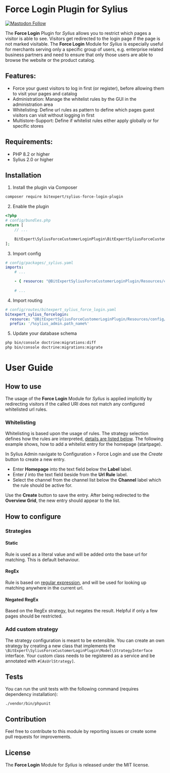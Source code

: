 # Force Login Plugin for Sylius

[![Mastodon Follow](https://img.shields.io/mastodon/follow/109408681246972700?domain=https://rheinneckar.social)](https://rheinneckar.social/@bitexpert)

The **Force Login** Plugin for *Sylius* allows you to restrict which pages a visitor is
able to see. Visitors get redirected to the login page if the page is not marked visitable.
The **Force Login** Module for *Sylius* is especially useful for merchants serving only a specific
group of users, e.g. enterprise related business partners and need to ensure that only those users are
able to browse the website or the product catalog.

## Features:
* Force your guest visitors to log in first (or register), before allowing them to visit your pages and catalog
* Administration: Manage the whitelist rules by the GUI in the administration area
* Whitelisting: Define url rules as pattern to define which pages guest visitors can visit without logging in first
* Multistore-Support: Define if whitelist rules either apply globally or for specific stores

## Requirements:
* PHP 8.2 or higher
* Sylius 2.0 or higher

## Installation

1. Install the plugin via Composer
```bash
composer require bitexpert/sylius-force-login-plugin
```

2. Enable the plugin
```php
<?php
# config/bundles.php
return [
    // ...

    BitExpert\SyliusForceCustomerLoginPlugin\BitExpertSyliusForceCustomerLoginPlugin::class => ['all' => true],
];
```

3. Import config
```yaml
# config/packages/_sylius.yaml
imports:
    # ...

    - { resource: "@BitExpertSyliusForceCustomerLoginPlugin/Resources/config/config.yml" }
    
    # ...
```

4. Import routing
```yaml
# config/routes/bitexpert_sylius_force_login.yaml
bitexpert_sylius_forcelogin:
  resource: "@BitExpertSyliusForceCustomerLoginPlugin/Resources/config/admin_routing.yml"
  prefix: '/%sylius_admin.path_name%'
```

5. Update your database schema
```bash
php bin/console doctrine:migrations:diff
php bin/console doctrine:migrations:migrate
```

# User Guide

## How to use
The usage of the **Force Login** Module for *Sylius* is applied implicitly by redirecting visitors
if the called URI does not match any configured whitelisted url rules.

### Whitelisting

Whitelisting is based upon the usage of rules. The strategy selection defines how the rules are interpreted, [details are listed below](#strategies).
The following example shows, how to add a whitelist entry for the homepage (startpage).

In Sylius Admin navigate to Configuration > Force Login and use the *Create* button to create a new entry.

- Enter **Homepage** into the text field below the **Label** label.
- Enter **/** into the text field beside from the **Url Rule** label.
- Select the channel from the channel list below the **Channel** label which the rule should be active for.

Use the **Create** button to save the entry. After being redirected to the **Overview Grid**, the new
entry should appear to the list.

## How to configure

### Strategies

#### Static
Rule is used as a literal value and will be added onto the base url for matching. This is default behaviour.

#### RegEx
Rule is based on [regular expression](https://en.wikipedia.org/wiki/Regular_expression), and will be used for looking up matching anywhere in the current url.

#### Negated RegEx
Based on the RegEx strategy, but negates the result. Helpful if only a few pages should be restricted.

### Add custom strategy

The strategy configuration is meant to be extensible. You can create an own strategy by creating a new class that
implements the `\BitExpert\SyliusForceCustomerLoginPlugin\Model\StrategyInterface` interface. Your custom class needs
to be registered as a service and be annotated with `#[AsUrlStrategy]`.

## Tests

You can run the unit tests with the following command (requires dependency installation):

    ./vendor/bin/phpunit

## Contribution
Feel free to contribute to this module by reporting issues or create some pull requests for improvements.

## License
The **Force Login** Module for *Sylius* is released under the MIT license.
